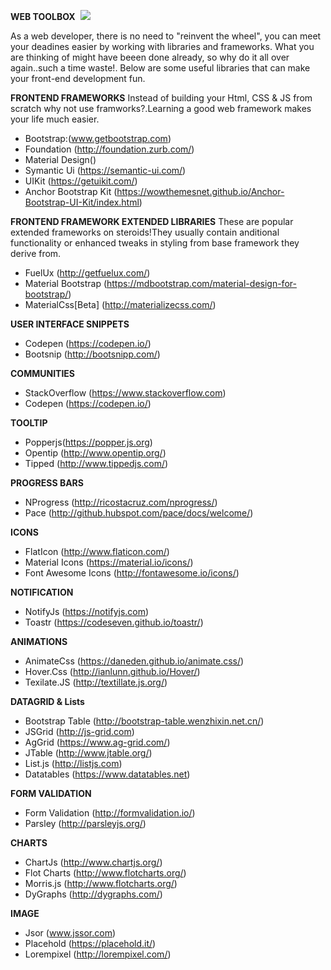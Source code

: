 **WEB TOOLBOX**  <img src="https://img.shields.io/crates/l/rustc-serialize.svg"/>

As a web developer, there is no need to "reinvent the wheel", you can meet your deadines easier by working with libraries and frameworks. What you are thinking of might have beeen done already, so why do it all over again..such a time waste!. Below are some useful libraries that can make your front-end development fun.

**FRONTEND FRAMEWORKS**
Instead of building your Html, CSS & JS from scratch why not use framworks?.Learning a good web framework makes your life much easier.

- Bootstrap:(www.getbootstrap.com)
- Foundation (http://foundation.zurb.com/)
- Material Design() 
- Symantic Ui (https://semantic-ui.com/)
- UIKit (https://getuikit.com/)
- Anchor Bootstrap Kit (https://wowthemesnet.github.io/Anchor-Bootstrap-UI-Kit/index.html)

**FRONTEND FRAMEWORK EXTENDED LIBRARIES**
These are popular extended frameworks on steroids!They usually contain anditional functionality or enhanced tweaks in  styling from base framework they derive from.
  
- FuelUx (http://getfuelux.com/)
- Material Bootstrap (https://mdbootstrap.com/material-design-for-bootstrap/)
- MaterialCss[Beta] (http://materializecss.com/)

**USER INTERFACE SNIPPETS** 
  
- Codepen (https://codepen.io/)
- Bootsnip (http://bootsnipp.com/)

**COMMUNITIES**
- StackOverflow (https://www.stackoverflow.com)
- Codepen (https://codepen.io/)

**TOOLTIP**
- Popperjs(https://popper.js.org)
- Opentip (http://www.opentip.org/)
- Tipped (http://www.tippedjs.com/)

**PROGRESS BARS**
- NProgress (http://ricostacruz.com/nprogress/)
- Pace (http://github.hubspot.com/pace/docs/welcome/)

**ICONS**
- FlatIcon (http://www.flaticon.com/)
- Material Icons (https://material.io/icons/)
- Font Awesome Icons (http://fontawesome.io/icons/)

**NOTIFICATION**
- NotifyJs (https://notifyjs.com)
- Toastr (https://codeseven.github.io/toastr/)


**ANIMATIONS**
- AnimateCss (https://daneden.github.io/animate.css/)
- Hover.Css (http://ianlunn.github.io/Hover/)
- Texilate.JS (http://textillate.js.org/)


**DATAGRID & Lists**
- Bootstrap Table (http://bootstrap-table.wenzhixin.net.cn/)
- JSGrid (http://js-grid.com)
- AgGrid (https://www.ag-grid.com/)
- JTable (http://www.jtable.org/)
- List.js (http://listjs.com)
- Datatables (https://www.datatables.net)


**FORM VALIDATION**
- Form Validation (http://formvalidation.io/)
- Parsley (http://parsleyjs.org/)

**CHARTS**
- ChartJs (http://www.chartjs.org/)
- Flot Charts (http://www.flotcharts.org/)
- Morris.js (http://www.flotcharts.org/)
- DyGraphs (http://dygraphs.com/)

**IMAGE**
- Jsor (www.jssor.com)
- Placehold (https://placehold.it/)
- Lorempixel (http://lorempixel.com/)
